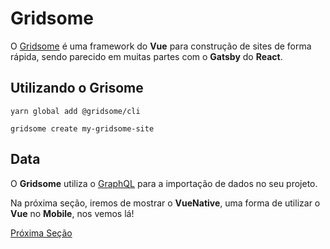 # Gridsome

O [Gridsome](https://gridsome.org/docs/)  é uma framework do **Vue** para construção de sites de forma rápida, sendo parecido em muitas partes com o **Gatsby** do **React**.

## Utilizando o Grisome

`yarn global add @gridsome/cli`

`gridsome create my-gridsome-site`

## Data

O **Gridsome** utiliza o [GraphQL](https://gridsome.org/docs/data-layer/) para a importação de dados no seu projeto.

Na próxima seção, iremos de mostrar o **VueNative**, uma forma de utilizar o **Vue** no **Mobile**, nos vemos lá!

[Próxima Seção](./3%20-%20VueNative.md)